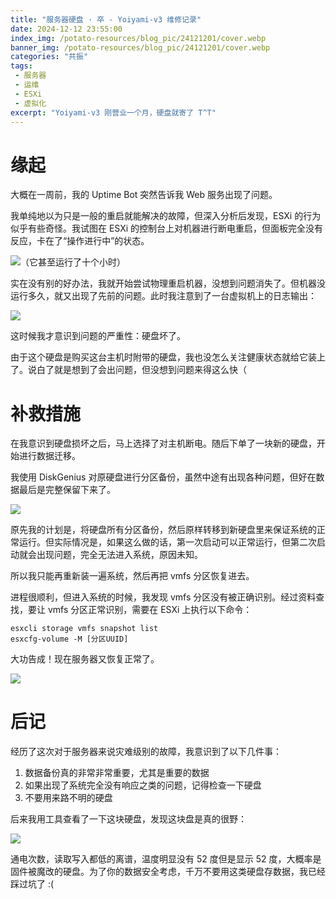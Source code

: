 ```yaml
---
title: "服务器硬盘 · 卒 - Yoiyami-v3 维修记录"
date: 2024-12-12 23:55:00
index_img: /potato-resources/blog_pic/24121201/cover.webp
banner_img: /potato-resources/blog_pic/24121201/cover.webp
categories: "共振"
tags:
 - 服务器
 - 运维
 - ESXi
 - 虚拟化
excerpt: "Yoiyami-v3 刚营业一个月，硬盘就寄了 T^T"
---
```


# 缘起

大概在一周前，我的 Uptime Bot 突然告诉我 Web 服务出现了问题。

我单纯地以为只是一般的重启就能解决的故障，但深入分析后发现，ESXi 的行为似乎有些奇怪。我试图在 ESXi 的控制台上对机器进行断电重启，但面板完全没有反应，卡在了“操作进行中”的状态。

![（它甚至运行了十个小时）](./potato-resources/blog_pic/24121201/2.webp)

实在没有别的好办法，我就开始尝试物理重启机器，没想到问题消失了。但机器没运行多久，就又出现了先前的问题。此时我注意到了一台虚拟机上的日志输出：

![](./potato-resources/blog_pic/24121201/1.webp)

这时候我才意识到问题的严重性：硬盘坏了。

由于这个硬盘是购买这台主机时附带的硬盘，我也没怎么关注健康状态就给它装上了。说白了就是想到了会出问题，但没想到问题来得这么快（

# 补救措施

在我意识到硬盘损坏之后，马上选择了对主机断电。随后下单了一块新的硬盘，开始进行数据迁移。

我使用 DiskGenius 对原硬盘进行分区备份，虽然中途有出现各种问题，但好在数据最后是完整保留下来了。

![](./potato-resources/blog_pic/24121201/3.webp)

原先我的计划是，将硬盘所有分区备份，然后原样转移到新硬盘里来保证系统的正常运行。但实际情况是，如果这么做的话，第一次启动可以正常运行，但第二次启动就会出现问题，完全无法进入系统，原因未知。

所以我只能再重新装一遍系统，然后再把 vmfs 分区恢复进去。

进程很顺利，但进入系统的时候，我发现 vmfs 分区没有被正确识别。经过资料查找，要让 vmfs 分区正常识别，需要在 ESXi 上执行以下命令：

```
esxcli storage vmfs snapshot list
esxcfg-volume -M [分区UUID]
```

大功告成！现在服务器又恢复正常了。

![](./potato-resources/blog_pic/24121201/4.webp)

# 后记

经历了这次对于服务器来说灾难级别的故障，我意识到了以下几件事：

1. 数据备份真的非常非常重要，尤其是重要的数据
2. 如果出现了系统完全没有响应之类的问题，记得检查一下硬盘
3. 不要用来路不明的硬盘

后来我用工具查看了一下这块硬盘，发现这块盘是真的很野：

![](./potato-resources/blog_pic/24121201/5.webp)

通电次数，读取写入都低的离谱，温度明显没有 52 度但是显示 52 度，大概率是固件被魔改的硬盘。为了你的数据安全考虑，千万不要用这类硬盘存数据，我已经踩过坑了 :(